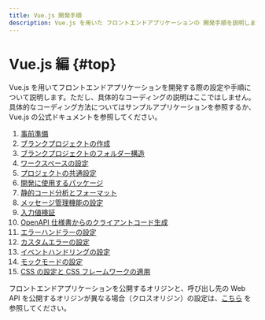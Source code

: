 ```yaml
---
title: Vue.js 開発手順
description: Vue.js を用いた フロントエンドアプリケーションの 開発手順を説明します。
---
```


# Vue.js 編 {#top}

Vue.js を用いてフロントエンドアプリケーションを開発する際の設定や手順について説明します。ただし、具体的なコーディングの説明はここではしません。具体的なコーディング方法についてはサンプルアプリケーションを参照するか、 Vue.js の公式ドキュメントを参照してください。

1. [事前準備](preparation.md)
1. [ブランクプロジェクトの作成](create-vuejs-blank-project.md)
1. [ブランクプロジェクトのフォルダー構造](folder-structure-of-blank-project.md)
1. [ワークスペースの設定](setting-workspaces.md)
1. [プロジェクトの共通設定](project-settings.md)
1. [開発に使用するパッケージ](optional-packages.md)
1. [静的コード分析とフォーマット](static-verification-and-format.md)
1. [メッセージ管理機能の設定](message-management.md)
1. [入力値検証](input-validation.md)
1. [OpenAPI 仕様書からのクライアントコード生成](create-api-client-code.md)
1. [エラーハンドラーの設定](error-handler-settings.md)
1. [カスタムエラーの設定](custom-error-settings.md)
1. [イベントハンドリングの設定](event-handling-settings.md)
1. [モックモードの設定](mock-mode-settings.md)
1. [CSS の設定と CSS フレームワークの適用](css.md)

フロントエンドアプリケーションを公開するオリジンと、呼び出し先の Web API を公開するオリジンが異なる場合（クロスオリジン）の設定は、[こちら](../cors/index.md) を参照してください。
